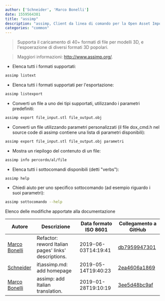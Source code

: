 ```yaml
---
author: ['Schneider', 'Marco Bonelli']
date: 1559564381
title: "assimp"
description: "assimp, Client da linea di comando per la Open Asset Import Library."
categories: "common"
---
```

> Supporta il caricamento di 40+ formati di file per modelli 3D, e l'espoerazione di diversi formati 3D popolari.

> Maggiori informazioni: <http://www.assimp.org/>.

- Elenca tutti i formati supportati:

```bash
assimp listext
```

- Elenca tutti i formati supportati per l'esportazione:

```bash
assimp listexport
```

- Converti un file a uno dei tipi supportati, utilizzando i parametri predefiniti:

```bash
assimp export file_input.stl file_output.obj
```

- Converti un file utilizzando parametri personalizzati (il file dox_cmd.h nel source code di assimp contiene una lista di parametri disponibili):

```bash
assimp export file_input.stl file_output.obj parametri
```

- Mostra un riepilogo del contenuto di un file:

```bash
assimp info percordo/al/file
```

- Elenca tutti i sottocomandi disponibili (detti "verbs"):

```bash
assimp help
```

- Chiedi aiuto per uno specifico sottocomando (ad esempio riguardo i suoi parametri):

```bash
assimp sottocomando --help
```
Elenco delle modifiche apportate alla documentazione


Autore | Descrizione | Data formato ISO 8601 | Collegamento a GitHub
------|-----|-----|-----
[Marco Bonelli](mailto:marco@mebeim.net) | Refactor: reword Italian pages' links' descriptions. | 2019-06-03T14:19:41 | [db7959947301](https://github.com/tldr-pages/tldr/commit/db795994730108131d36e7a50b67378e79e27c10)
[Schneider](mailto:lucas.schneider@sap.com) | it\assimp.md: add homepage | 2019-05-14T19:40:23 | [2ea4606a1869](https://github.com/tldr-pages/tldr/commit/2ea4606a18692adf4ed892a4c649ffca5ab5a9c3)
[Marco Bonelli](mailto:mb5.marcob@gmail.com) | assimp: add Italian translation. | 2019-01-28T19:10:19 | [3ee5d48bc9af](https://github.com/tldr-pages/tldr/commit/3ee5d48bc9af9020bf800feb0bd333cf4563eab8)

